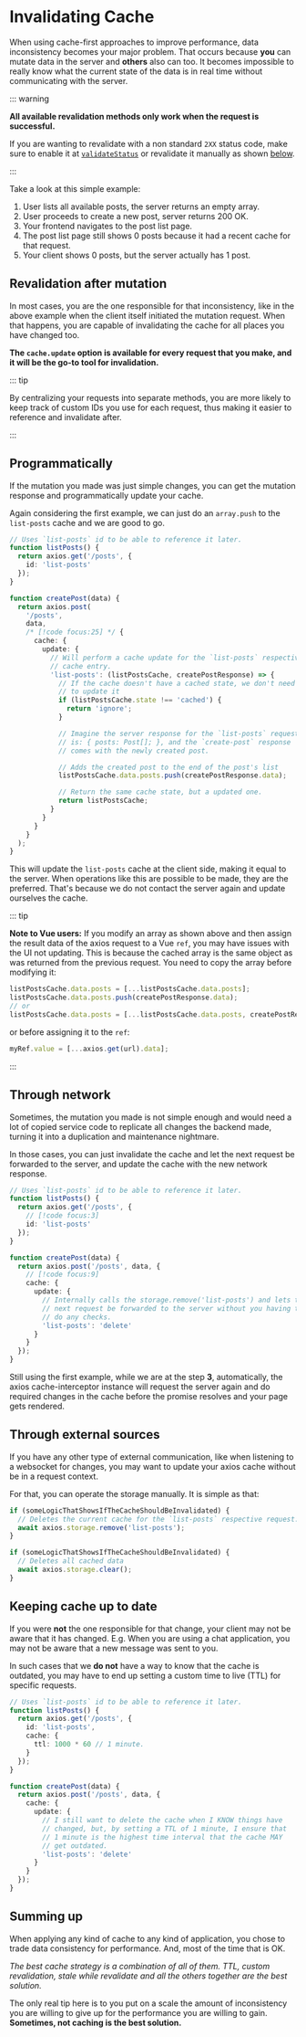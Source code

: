 # Invalidating Cache

When using cache-first approaches to improve performance, data inconsistency becomes your
major problem. That occurs because **you** can mutate data in the server and **others**
also can too. It becomes impossible to really know what the current state of the data is
in real time without communicating with the server.

::: warning

**All available revalidation methods only work when the request is successful.**

If you are wanting to revalidate with a non standard `2XX` status code, make sure to
enable it at [`validateStatus`](https://axios-http.com/docs/handling_errors) or revalidate
it manually as shown [below](#updating-cache-through-external-sources).

:::

Take a look at this simple example:

1. User lists all available posts, the server returns an empty array.
2. User proceeds to create a new post, server returns 200 OK.
3. Your frontend navigates to the post list page.
4. The post list page still shows 0 posts because it had a recent cache for that request.
5. Your client shows 0 posts, but the server actually has 1 post.

## Revalidation after mutation

In most cases, you are the one responsible for that inconsistency, like in the above
example when the client itself initiated the mutation request. When that happens, you are
capable of invalidating the cache for all places you have changed too.

**The `cache.update` option is available for every request that you make, and it will be
the go-to tool for invalidation.**

::: tip

By centralizing your requests into separate methods, you are more likely to keep track of
custom IDs you use for each request, thus making it easier to reference and invalidate
after.

:::

## Programmatically

If the mutation you made was just simple changes, you can get the mutation response and
programmatically update your cache.

Again considering the first example, we can just do an `array.push` to the `list-posts`
cache and we are good to go.

```ts
// Uses `list-posts` id to be able to reference it later.
function listPosts() {
  return axios.get('/posts', {
    id: 'list-posts'
  });
}

function createPost(data) {
  return axios.post(
    '/posts',
    data,
    /* [!code focus:25] */ {
      cache: {
        update: {
          // Will perform a cache update for the `list-posts` respective
          // cache entry.
          'list-posts': (listPostsCache, createPostResponse) => {
            // If the cache doesn't have a cached state, we don't need
            // to update it
            if (listPostsCache.state !== 'cached') {
              return 'ignore';
            }

            // Imagine the server response for the `list-posts` request
            // is: { posts: Post[]; }, and the `create-post` response
            // comes with the newly created post.

            // Adds the created post to the end of the post's list
            listPostsCache.data.posts.push(createPostResponse.data);

            // Return the same cache state, but a updated one.
            return listPostsCache;
          }
        }
      }
    }
  );
}
```

This will update the `list-posts` cache at the client side, making it equal to the server.
When operations like this are possible to be made, they are the preferred. That's because
we do not contact the server again and update ourselves the cache.

::: tip

**Note to Vue users:** If you modify an array as shown above and then assign the result
data of the axios request to a Vue `ref`, you may have issues with the UI not updating.
This is because the cached array is the same object as was returned from the previous
request. You need to copy the array before modifying it:

```ts
listPostsCache.data.posts = [...listPostsCache.data.posts];
listPostsCache.data.posts.push(createPostResponse.data);
// or
listPostsCache.data.posts = [...listPostsCache.data.posts, createPostResponse.data];
```

or before assigning it to the `ref`:

```ts
myRef.value = [...axios.get(url).data];
```

:::

## Through network

Sometimes, the mutation you made is not simple enough and would need a lot of copied
service code to replicate all changes the backend made, turning it into a duplication and
maintenance nightmare.

In those cases, you can just invalidate the cache and let the next request be forwarded to
the server, and update the cache with the new network response.

```ts
// Uses `list-posts` id to be able to reference it later.
function listPosts() {
  return axios.get('/posts', {
    // [!code focus:3]
    id: 'list-posts'
  });
}

function createPost(data) {
  return axios.post('/posts', data, {
    // [!code focus:9]
    cache: {
      update: {
        // Internally calls the storage.remove('list-posts') and lets the
        // next request be forwarded to the server without you having to
        // do any checks.
        'list-posts': 'delete'
      }
    }
  });
}
```

Still using the first example, while we are at the step **3**, automatically, the axios
cache-interceptor instance will request the server again and do required changes in the
cache before the promise resolves and your page gets rendered.

## Through external sources

If you have any other type of external communication, like when listening to a websocket
for changes, you may want to update your axios cache without be in a request context.

For that, you can operate the storage manually. It is simple as that:

```ts
if (someLogicThatShowsIfTheCacheShouldBeInvalidated) {
  // Deletes the current cache for the `list-posts` respective request.
  await axios.storage.remove('list-posts');
}

if (someLogicThatShowsIfTheCacheShouldBeInvalidated) {
  // Deletes all cached data
  await axios.storage.clear();
}
```

## Keeping cache up to date

If you were **not** the one responsible for that change, your client may not be aware that
it has changed. E.g. When you are using a chat application, you may not be aware that a
new message was sent to you.

In such cases that we **do not** have a way to know that the cache is outdated, you may
have to end up setting a custom time to live (TTL) for specific requests.

```ts
// Uses `list-posts` id to be able to reference it later.
function listPosts() {
  return axios.get('/posts', {
    id: 'list-posts',
    cache: {
      ttl: 1000 * 60 // 1 minute.
    }
  });
}

function createPost(data) {
  return axios.post('/posts', data, {
    cache: {
      update: {
        // I still want to delete the cache when I KNOW things have
        // changed, but, by setting a TTL of 1 minute, I ensure that
        // 1 minute is the highest time interval that the cache MAY
        // get outdated.
        'list-posts': 'delete'
      }
    }
  });
}
```

## Summing up

When applying any kind of cache to any kind of application, you chose to trade data
consistency for performance. And, most of the time that is OK.

_The best cache strategy is a combination of all of them. TTL, custom revalidation, stale
while revalidate and all the others together are the best solution._

The only real tip here is to you put on a scale the amount of inconsistency you are
willing to give up for the performance you are willing to gain. **Sometimes, not caching
is the best solution.**
